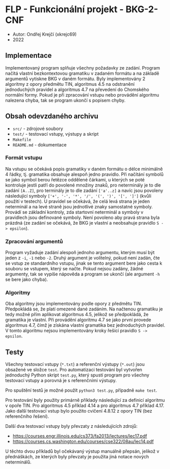 
# FLP - Funkcionální projekt - BKG-2-CNF
* Autor: Ondřej Krejčí (xkrejc69)
* 2022

## Implementace
Implementovaný program splňuje všechny požadavky ze zadání. Program načítá vlastní bezkontextovou gramatiku v zadaném formátu a na základě argumentů vytiskne BKG v daném formátu. Byly implementovány 2 algoritmy z opory předmětu TIN, algoritmus 4.5 na odstranění jednoduchých pravidel a algoritmus 4.7 na převedení do Chomského normální formy. Pokud je při zpracování vstupu nebo provádění algoritmu nalezena chyba, tak se program ukončí s popisem chyby.

## Obsah odevzdaného archivu
* `src/` - zdrojové soubory
* `test/` - testovací vstupy, výstupy a skript
* `Makefile`
* `README.md` - dokumentace

### Formát vstupu
Na vstupu se očekává popis gramatiky v daném formátu o délce minimálně 4 řádky, tj. gramatika obsahuje alespoň jedno pravidlo. Při načítání symbolů se jako symbol berou řetězce oddělené čárkami, u kterých se poté kontroluje jestli patří do povolené množiny znaků, pro neterminály je to dle zadání `[A..Z]`, pro terminály je to dle zadání `['a'..z]` a navíc jsou povoleny následující symboly `['+', '-', '*', '/', '(', ')', '[', ']']` (kvůli použití v testech). U pravidel se očekává, že celá levá strana je jeden neterminál a na levé straně jsou jednotlivé znaky samostatné symboly. Provádí se základní kontroly, zda startovní neterminál a symboly v pravidlech jsou definované symboly. Není povoleno aby pravá strana byla prázdná (ze zadání se očekává, že BKG je vlastní a neobsahuje pravidlo `S -> epsilon`).

### Zpracování argumentů
Program vyžaduje zadání alespoň jednoho argumentu, kterým musí být jeden z `-i`, `-1` nebo `-2`. Druhý argument je volitelný, pokud není zadán, čte se vstup ze standardního vstupu, jinak se tento argument bere jako cesta k souboru se vstupem, který se načte. Pokud nejsou zadány, žádné argumenty, tak se vypíše nápověda a program se ukončí (ale argument `-h` se bere jako chyba).

### Algoritmy
Oba algoritmy jsou implementovány podle opory z předmětu TIN. Předpokládá se, že platí omezené dané zadáním. Na načtenou gramatiku je tedy možné přím aplikovat algoritmus 4.5, jelikož se předpokládá, že gramatika je vlastní. Při provádění algoritmu 4.7 se jako první provede algoritmus 4.7, čímž je získána vlastní gramatika bez jednoduchých pravidel. V tomto algoritmu nejsou implementovány kroky řešící pravidlo `S -> epsilon`.

## Testy
Všechny testovací vstupy (`*.txt`) a referenční výstupy (`*.out`) jsou obsažené ve složce `test`. Pro automatizaci testování byl vytvořen jednoduchý Python skript `test.py`, který spustí program pro všechny testovací vstupy a porovná je s referenčními výstupy.

Pro spuštění testů je možné použít `python3 test.py`, případně `make test`.

Pro testování byly použity primárně příklady následující za definicí algoritmu v opoře TIN. Pro algoritmus 4.5 příklad 4.14 a pro algoritmus 4.7 příklad 4.17. Jako další testovací vstup bylo použito cvičení 4.8.12 z opory TIN (bez referenčního řešení).

Další dva testovací vstupy byly převzaty z následujících zdrojů:
* https://courses.engr.illinois.edu/cs373/fa2013/lectures/lec17.pdf
* https://courses.cs.washington.edu/courses/cse322/08au/lec14.pdf

U těchto dvou příkladů byl očekávaný výstup manuálně přepsán, jelikož v přednáškách, ze kterých byly převzaty je použita jiná notace nových neterminálů.
